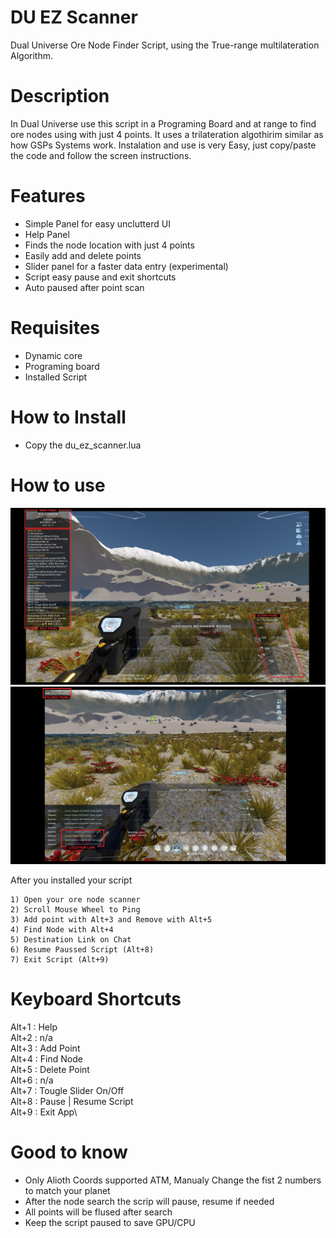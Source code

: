 # DU EZ Scanner
Dual Universe Ore Node Finder Script, using the True-range multilateration Algorithm.


# Description
In Dual Universe use this script in a Programing Board and at range to find ore nodes using with just 4 points. It uses a trilateration algothirim similar as how GSPs Systems work. Instalation and use is very Easy, just copy/paste the code and follow the screen instructions.

# Features
- Simple Panel for easy unclutterd UI
- Help Panel
- Finds the node location with just 4 points
- Easily  add and delete points
- Slider panel for a faster data entry (experimental)
- Script easy pause and exit shortcuts
- Auto paused after point scan

# Requisites
- Dynamic core
- Programing board
- Installed Script

# How to Install
- Copy the du_ez_scanner.lua


# How to use

![fig1](fig1.jpg)
![fig2](fig2.jpg)

After you installed your script

    1) Open your ore node scanner
    2) Scroll Mouse Wheel to Ping
    3) Add point with Alt+3 and Remove with Alt+5
    4) Find Node with Alt+4
    5) Destination Link on Chat
    6) Resume Paussed Script (Alt+8)
    7) Exit Script (Alt+9)

# Keyboard Shortcuts

Alt+1 : Help\
Alt+2 : n/a\
Alt+3 : Add Point\
Alt+4 : Find Node \
Alt+5 : Delete Point \
Alt+6 : n/a\
Alt+7 : Tougle Slider On/Off\
Alt+8 : Pause | Resume Script\
Alt+9 : Exit App\

# Good to know
- Only Alioth Coords supported ATM, Manualy Change the fist 2 numbers to match your planet
- After the node search the scrip will pause, resume if needed
- All points will be flused after search
- Keep the script paused to save GPU/CPU

